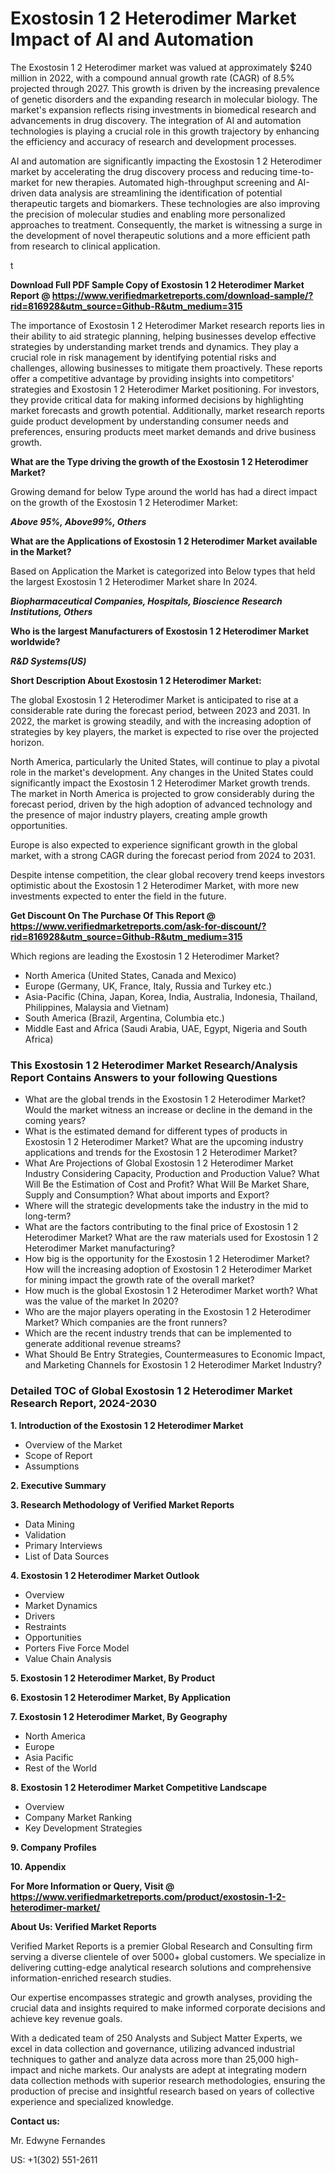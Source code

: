 <meta name="title" content="Global  Exostosin 1 2 Heterodimer Market Impact of AI and Automation"><meta name="description" content="  The Exostosin 1 2 Heterodimer market was valued at approximately $240 million in 2022, with a compound annual growth rate (CAGR) of 8.5% projected through 2027. This"><meta name="title" content=" Exostosin 1 2 Heterodimer Market Size, Share, Scope, Trends, Growth, Opportunities, Analysis, Forecast"> <h1>Exostosin 1 2 Heterodimer Market Impact of AI and Automation</h1> <p>The Exostosin 1 2 Heterodimer market was valued at approximately $240 million in 2022, with a compound annual growth rate (CAGR) of 8.5% projected through 2027. This growth is driven by the increasing prevalence of genetic disorders and the expanding research in molecular biology. The market's expansion reflects rising investments in biomedical research and advancements in drug discovery. The integration of AI and automation technologies is playing a crucial role in this growth trajectory by enhancing the efficiency and accuracy of research and development processes.</p> <p>AI and automation are significantly impacting the Exostosin 1 2 Heterodimer market by accelerating the drug discovery process and reducing time-to-market for new therapies. Automated high-throughput screening and AI-driven data analysis are streamlining the identification of potential therapeutic targets and biomarkers. These technologies are also improving the precision of molecular studies and enabling more personalized approaches to treatment. Consequently, the market is witnessing a surge in the development of novel therapeutic solutions and a more efficient path from research to clinical application.</p> t</p><p id="" class=""><strong>Download Full PDF Sample Copy of Exostosin 1 2 Heterodimer Market Report @ <a href="https://www.verifiedmarketreports.com/download-sample/?rid=816928&utm_source=Github-R&utm_medium=315" target="_blank">https://www.verifiedmarketreports.com/download-sample/?rid=816928&utm_source=Github-R&utm_medium=315</a></strong></p><p>The importance of&nbsp;Exostosin 1 2 Heterodimer Market research reports lies in their ability to aid strategic planning, helping businesses develop effective strategies by understanding market trends and dynamics. They play a crucial role in risk management by identifying potential risks and challenges, allowing businesses to mitigate them proactively. These reports offer a competitive advantage by providing insights into competitors' strategies and Exostosin 1 2 Heterodimer Market positioning. For investors, they provide critical data for making informed decisions by highlighting market forecasts and growth potential. Additionally, market research reports guide product development by understanding consumer needs and preferences, ensuring products meet market demands and drive business growth.</p><p><strong>What are the&nbsp;Type driving the growth of the Exostosin 1 2 Heterodimer Market?</strong></p><p id="" class="">Growing demand for below Type around the world has had a direct impact on the growth of the Exostosin 1 2 Heterodimer Market:</p><em><strong>Above 95%, Above99%, Others</strong></em></p><strong>What are the&nbsp;Applications&nbsp;of Exostosin 1 2 Heterodimer Market available in the Market?</strong></p><p id="" class="">Based on Application the Market is categorized into Below types that held the largest Exostosin 1 2 Heterodimer Market share In 2024.</p><em><strong>Biopharmaceutical Companies, Hospitals, Bioscience Research Institutions, Others</strong></em></p><strong>Who is the largest Manufacturers of Exostosin 1 2 Heterodimer Market worldwide?</strong></p><p><em><strong>R&D Systems(US)</strong></em></p><p id="" class=""><strong>Short Description About Exostosin 1 2 Heterodimer Market:</strong></p><p>The global Exostosin 1 2 Heterodimer Market is anticipated to rise at a considerable rate during the forecast period, between 2023 and 2031. In 2022, the market is growing steadily, and with the increasing adoption of strategies by key players, the market is expected to rise over the projected horizon.</p><p>North America, particularly the United States, will continue to play a pivotal role in the market's development. Any changes in the United States could significantly impact the Exostosin 1 2 Heterodimer Market growth trends. The market in North America is projected to grow considerably during the forecast period, driven by the high adoption of advanced technology and the presence of major industry players, creating ample growth opportunities.</p><p>Europe is also expected to experience significant growth in the global market, with a strong CAGR during the forecast period from 2024 to 2031.</p><p>Despite intense competition, the clear global recovery trend keeps investors optimistic about the Exostosin 1 2 Heterodimer Market, with more new investments expected to enter the field in the future.</p><p id="" class=""><strong>Get Discount On The Purchase Of This Report @ <a href="https://www.verifiedmarketreports.com/ask-for-discount/?rid=816928&utm_source=Github-R&utm_medium=315" target="_blank">https://www.verifiedmarketreports.com/ask-for-discount/?rid=816928&utm_source=Github-R&utm_medium=315</a></strong></p>Which regions are leading the Exostosin 1 2 Heterodimer Market?</p><ul><li>North America (United States, Canada and Mexico)</li><li>Europe (Germany, UK, France, Italy, Russia and Turkey etc.)</li><li>Asia-Pacific (China, Japan, Korea, India, Australia, Indonesia, Thailand, Philippines, Malaysia and Vietnam)</li><li>South America (Brazil, Argentina, Columbia etc.)</li><li>Middle East and Africa (Saudi Arabia, UAE, Egypt, Nigeria and South Africa)</li></ul><h3 id="" class="">This Exostosin 1 2 Heterodimer Market Research/Analysis Report Contains Answers to your following Questions</h3><ul><li>What are the global trends in the Exostosin 1 2 Heterodimer Market? Would the market witness an increase or decline in the demand in the coming years?</li><li>What is the estimated demand for different types of products in Exostosin 1 2 Heterodimer Market? What are the upcoming industry applications and trends for the Exostosin 1 2 Heterodimer Market?</li><li>What Are Projections of Global Exostosin 1 2 Heterodimer Market Industry Considering Capacity, Production and Production Value? What Will Be the Estimation of Cost and Profit? What Will Be Market Share, Supply and Consumption? What about imports and Export?</li><li>Where will the strategic developments take the industry in the mid to long-term?</li><li>What are the factors contributing to the final price of Exostosin 1 2 Heterodimer Market? What are the raw materials used for Exostosin 1 2 Heterodimer Market manufacturing?</li><li>How big is the opportunity for the Exostosin 1 2 Heterodimer Market? How will the increasing adoption of Exostosin 1 2 Heterodimer Market for mining impact the growth rate of the overall market?</li><li>How much is the global Exostosin 1 2 Heterodimer Market worth? What was the value of the market In 2020?</li><li>Who are the major players operating in the Exostosin 1 2 Heterodimer Market? Which companies are the front runners?</li><li>Which are the recent industry trends that can be implemented to generate additional revenue streams?</li><li>What Should Be Entry Strategies, Countermeasures to Economic Impact, and Marketing Channels for Exostosin 1 2 Heterodimer Market Industry?</li></ul><h3 id="" class="">Detailed TOC of Global Exostosin 1 2 Heterodimer Market Research Report, 2024-2030</h3><p id="" class=""><strong>1. Introduction of the Exostosin 1 2 Heterodimer Market</strong></p><ul><li>Overview of the Market</li><li>Scope of Report</li><li>Assumptions</li></ul><p id="" class=""><strong>2. Executive Summary</strong></p><p id="" class=""><strong>3. Research Methodology of Verified Market Reports</strong></p><ul><li>Data Mining</li><li>Validation</li><li>Primary Interviews</li><li>List of Data Sources</li></ul><p id="" class=""><strong>4. Exostosin 1 2 Heterodimer Market Outlook</strong></p><ul><li>Overview</li><li>Market Dynamics</li><li>Drivers</li><li>Restraints</li><li>Opportunities</li><li>Porters Five Force Model</li><li>Value Chain Analysis</li></ul><p id="" class=""><strong>5. Exostosin 1 2 Heterodimer Market, By Product</strong></p><p id="" class=""><strong>6. Exostosin 1 2 Heterodimer Market, By Application</strong></p><p id="" class=""><strong>7. Exostosin 1 2 Heterodimer Market, By Geography</strong></p><ul><li>North America</li><li>Europe</li><li>Asia Pacific</li><li>Rest of the World</li></ul><p id="" class=""><strong>8. Exostosin 1 2 Heterodimer Market Competitive Landscape</strong></p><ul><li>Overview</li><li>Company Market Ranking</li><li>Key Development Strategies</li></ul><p id="" class=""><strong>9. Company Profiles</strong></p><p id="" class=""><strong>10. Appendix</strong></p><p id="" class=""><strong>For More Information or Query, Visit @ <a href="https://www.verifiedmarketreports.com/product/exostosin-1-2-heterodimer-market/" target="_blank">https://www.verifiedmarketreports.com/product/exostosin-1-2-heterodimer-market/</a></strong></p><p id="" class=""><strong>About Us: Verified Market Reports</strong></p><p id="" class="">Verified Market Reports is a premier Global Research and Consulting firm serving a diverse clientele of over 5000+ global customers. We specialize in delivering cutting-edge analytical research solutions and comprehensive information-enriched research studies.</p><p id="" class="">Our expertise encompasses strategic and growth analyses, providing the crucial data and insights required to make informed corporate decisions and achieve key revenue goals.</p><p id="" class="">With a dedicated team of 250 Analysts and Subject Matter Experts, we excel in data collection and governance, utilizing advanced industrial techniques to gather and analyze data across more than 25,000 high-impact and niche markets. Our analysts are adept at integrating modern data collection methods with superior research methodologies, ensuring the production of precise and insightful research based on years of collective experience and specialized knowledge.</p><p id="" class=""><strong>Contact us:</strong></p><p id="" class="">Mr. Edwyne Fernandes</p><p id="" class="">US: +1(302) 551-2611</p>